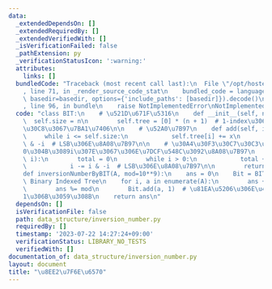 ```yaml
---
data:
  _extendedDependsOn: []
  _extendedRequiredBy: []
  _extendedVerifiedWith: []
  _isVerificationFailed: false
  _pathExtension: py
  _verificationStatusIcon: ':warning:'
  attributes:
    links: []
  bundledCode: "Traceback (most recent call last):\n  File \"/opt/hostedtoolcache/PyPy/3.10.13/x64/lib/pypy3.10/site-packages/onlinejudge_verify/documentation/build.py\"\
    , line 71, in _render_source_code_stat\n    bundled_code = language.bundle(stat.path,\
    \ basedir=basedir, options={'include_paths': [basedir]}).decode()\n  File \"/opt/hostedtoolcache/PyPy/3.10.13/x64/lib/pypy3.10/site-packages/onlinejudge_verify/languages/python.py\"\
    , line 96, in bundle\n    raise NotImplementedError\nNotImplementedError\n"
  code: "class BIT:\n    # \u521D\u671F\u5316\n    def __init__(self, n):\n      \
    \  self.size = n\n        self.tree = [0] * (n + 1)  # 1-index\u306E\u30EA\u30B9\
    \u30C8\u3067\u7BA1\u7406\n\n    # \u52A0\u7B97\n    def add(self, i, x):\n   \
    \     while i <= self.size:\n            self.tree[i] += x\n            i += i\
    \ & -i  # LSB\u306E\u8A08\u7B97\n\n    # \u30A4\u30F3\u30C7\u30C3\u30AF\u30B9\
    0\u304B\u3089i\u307E\u3067\u306E\u7DCF\u548C\u3092\u8A08\u7B97\n    def sum(self,\
    \ i):\n        total = 0\n        while i > 0:\n            total += self.tree[i]\n\
    \            i -= i & -i  # LSB\u306E\u8A08\u7B97\n\n        return total\n\n\n\
    def inversionNumberByBIT(A, mod=10**9):\n    ans = 0\n    Bit = BIT(len(A))  #\
    \ Binary Indexed Tree\n    for i, a in enumerate(A):\n        ans += i - Bit.sum(a)\n\
    \        ans %= mod\n        Bit.add(a, 1)  # \u81EA\u5206\u306E\u4F4D\u7F6E\u3092\
    1\u306B\u3059\u308B\n    return ans\n"
  dependsOn: []
  isVerificationFile: false
  path: data_structure/inversion_number.py
  requiredBy: []
  timestamp: '2023-07-22 14:27:24+09:00'
  verificationStatus: LIBRARY_NO_TESTS
  verifiedWith: []
documentation_of: data_structure/inversion_number.py
layout: document
title: "\u8EE2\u7F6E\u6570"
---
```

